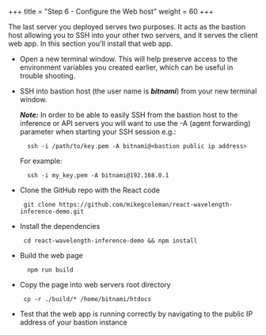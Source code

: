 +++
title = "Step 6 - Configure the Web host"
weight = 60
+++

The last server you deployed serves two purposes. It acts as the bastion host allowing you to SSH into your other two servers, and it serves the client web app. In this section you'll install that web app.

* Open a new terminal window. This will help preserve access to the environment variables you created earlier, which can be useful in trouble shooting. 

* SSH into bastion host (the user name is ***bitnami***) from your new terminal window. 

    ***Note:*** In order to be able to easily SSH from the bastion host to the inference or API servers you will want to use the -A (agent forwarding) parameter when starting your SSH session e.g.:

        ssh -i /path/to/key.pem -A bitnami@<bastion public ip address>

    For example:

        ssh -i my_key.pem -A bitnami@192.168.0.1

*  Clone the GitHub repo with the React code
    
        git clone https://github.com/mikegcoleman/react-wavelength-inference-demo.git

*  Install the dependencies

        cd react-wavelength-inference-demo && npm install

* Build the web page

        npm run build

*  Copy the page into web servers root directory

        cp -r ./build/* /home/bitnami/htdocs

*  Test that the web app is running correctly by navigating to the
    public IP address of your bastion instance
